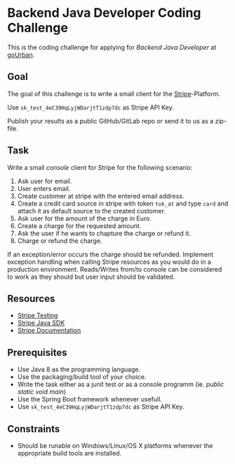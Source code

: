 # Backend Java Developer Coding Challenge

This is the coding challenge for applying for *Backend Java Developer* at [goUrban](https://gourban-mobility.com/).

## Goal

The goal of this challenge is to write a small client for the [Stripe](https://stripe.com/)-Platform.

Use `sk_test_4eC39HqLyjWDarjtT1zdp7dc` as Stripe API Key.

Publish your results as a public GitHub/GitLab repo or send it to us as a zip-file.

## Task

Write a small *console* client for Stripe for the following scenario:

1. Ask user for email.
2. User enters email.
3. Create customer at stripe with the entered email address.
4. Create a credit card source in stripe with token `tok_at` and type `card` and attach it as default source to the created customer.
5. Ask user for the amount of the charge in Euro.
6. Create a charge for the requested amount.
7. Ask the user if he wants to chapture the charge or refund it.
8. Charge or refund the charge.

If an exception/error occurs the charge should be refunded. Implement exception handling when calling Stripe resources as you would do in a production environment. Reads/Writes from/to console can be considered to work as they should but user input should be validated.


## Resources

- [Stripe Testing](https://stripe.com/docs/testing)
- [Stripe Java SDK](https://github.com/stripe/stripe-java)
- [Stripe Documentation](https://stripe.com/docs/development)


## Prerequisites

- Use Java 8 as the programming language.
- Use the packaging/build tool of your choice.
- Write the task either as a junit test or as a console programm (ie. _public static void main_)
- Use the Spring Boot framework whenever usefull.
- Use `sk_test_4eC39HqLyjWDarjtT1zdp7dc` as Stripe API Key.


## Constraints

- Should be runable on Windows/Linux/OS X platforms whenever the appropriate build tools are installed.
